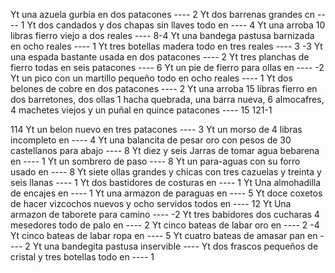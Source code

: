 Yt una azuela gurbia en dos patacones ---- 2
Yt dos barrenas grandes cn ---- 1
Yt dos candados y dos chapas sin llaves todo en ---- 4
Yt una arroba 10 libras fierro viejo a dos reales ---- 8-4
Yt una bandega pastusa barnizada en ocho reales ---- 1
Yt tres botellas madera todo en tres reales ---- 3 -3
Yt una espada bastante usada en dos patacones ---- 2
Yt tres planchas de fierro todas en seis patacones ---- 6
Yt un pie de fierro para ollas en ---- -2
Yt un pico con un martillo pequeño todo en ocho reales ---- 1
Yt dos belones de cobre en dos patacones ---- 2
Yt una arroba 15 libras fierro en dos barretones, dos ollas 1 hacha quebrada, una barra nueva, 6 almocafres, 4 machetes viejos y un puñal en quince patacones ---- 15
121-1

114 Yt un belon nuevo en tres patacones ---- 3
Yt un morso de 4 libras incompleto en ---- 4
Yt una balancita de pesar oro con pesos de 30 castellanos para abajo ---- 8
Yt diez y seis Jarras de tomar agua bebarena en ---- 1
Yt un sombrero de paso ---- 8
Yt un para-aguas con su forro usado en ---- 8
Yt siete ollas grandes y chicas con tres cazuelas y treinta y seis llanas ---- 1
Yt dos bastidores de costuras en ---- 1
Yt Una almohadilla de encajes en ---- 1
Yt una armazon de paraguas en ---- 5
Yt doce coxetos de hacer vizcochos nuevos y ocho servidos todos en ---- 12
Yt Una armazon de taborete para camino ---- -2
Yt tres babidores dos cucharas 4 mesedores todo de palo en ---- 2
Yt cinco bateas de labar oro en ---- 2 -4
Yt cinco bateas de labar ropa en ---- 5
Yt cuatro bateas de amasar pan en ---- 2
Yt una bandegita pastusa inservible ---- 
Yt dos frascos pequeños de cristal y tres botellas todo en ---- 1